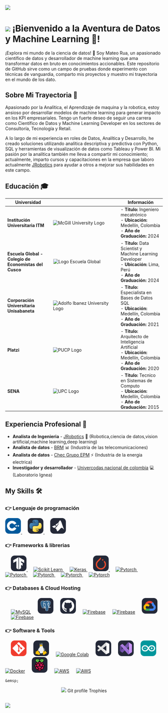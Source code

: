 ![](https://komarev.com/ghpvc/?username=aladelca&color=blue)

<h1 align="left-align"><b></b><img src="https://media.giphy.com/media/hvRJCLFzcasrR4ia7z/giphy.gif" width="35"> ¡Bienvenido a la Aventura de Datos y Machine Learning 🚀!</h1>

¡Explora mi mundo de la ciencia de datos! 🙌 Soy Mateo Rua, un apasionado científico de datos y desarrollador de machine learning que ama transformar datos en bruto en conocimientos accionables. Este repositorio de GitHub sirve como un campo de pruebas donde experimento con técnicas de vanguardia, comparto mis proyectos y muestro mi trayectoria en el mundo de los dato.


## Sobre Mi Trayectoria  🧩
 

Apasionado por la Analítica, el Aprendizaje de maquina y la robotica, estoy ansioso por desarrollar modelos de machine learning para generar impacto en los KPI empresariales. Tengo un fuerte deseo de seguir una carrera como Científico de Datos y Machine Learning Developer en los sectores de Consultoría, Tecnología y Retail.

A lo largo de mi experiencia en roles de Datos, Analítica y Desarrollo, he creado soluciones utilizando analítica descriptiva y predictiva con Python, SQL y herramientas de visualización de datos como Tableau y Power BI. Mi pasión por la analítica también me lleva a compartir mi conocimiento; actualmente, imparto cursos y capacitaciones en la empresa que laboro actualmente  [JRobotics](https://jrobotics.co/)  para ayudar a otros a mejorar sus habilidades en este campo.

## Educación  🎓

| Universidad                         |                                  | Información                                   |
| ---------------------------------- | ----------------------------------------- | ---------------------------------------------- |
| **Institución Universitaria ITM**              | <img src="https://www.redttu.edu.co/es/wp-content/uploads/2015/12/13.-ITM.png" alt="McGill University Logo" width="800"> | - **Título:** Ingeniero mecatrónico<br>- **Ubicación:** Medellín, Colombia<br>- **Año de Graduación:** 2024 |
| **Escuela Global - Colegio de Economistas del Cusco**| <img src="https://global-wordpress2.s3.amazonaws.com/wp-content/uploads/2022/08/23212149/logo-de-escuela-global.png" alt="Logo Escuela Global" width="200" style="display: block; margin: 0 auto;">| - **Título:** Data Scientist y Machine Learning Developer<br>- **Ubicación:** Lima, Perú<br>- **Año de Graduación:** 2024 |
| **Corporación Universitaria Unisabaneta**           | <img src="https://centrocultural.cesde.edu.co/wp-content/uploads/elementor/thumbs/Unisabaneta-pm0s8opsp0ytbbsb5voa8savhca9w5mu9avgox2cp0.jpg" alt="Adolfo Ibanez University Logo" width="200"> | - **Título:** Especialista en Bases de Datos SQL<br>- **Ubicación:**  Medellín, Colombia<br>- **Año de Graduación:** 2021 |
| **Platzi** | <img src="https://upload.wikimedia.org/wikipedia/commons/thumb/3/32/Platzi.jpg/1200px-Platzi.jpg" alt="PUCP Logo" width="200"> | - **Título:** Arquitecto de Inteligencia Artificial<br>- **Ubicación:**  Medellín, Colombia<br>- **Año de Graduación:** 2020 |
| **SENA**                | <img src="https://senasofiapluss.com/wp-content/uploads/2022/10/logo-del-sena-negro-1024x1024.jpg" alt="UPC Logo" width="150"> | - **Título:** Tecnico en Sistemas de Computo<br>- **Ubicación:**   Medellín, Colombia<br>- **Año de Graduación:** 2015 |

## Experiencia Profesional 💼

* **Analista de Ingenieria** - [JRobotics](https://jrobotics.co/)  🤖 (Robotica,ciencia de datos,vision artificial,machine learning,deep learning)
* **Analista de datos** - [BRM](https://www.brm.com.co/) 📊 (Industria de las telecomunicaciones) 
* **Analista de datos** - [Chec Grupo EPM](https://www.chec.com.co/) ⚡ (Industria de la energia electrica) 
* **Investigador y desarrollador** - [Univercodas nacional de colombia](https://minas.medellin.unal.edu.co/gruposdeinvestigacion/ignea/nosotros.html)  💻(Laboratorio Ignea)

## My Skills 🛠️

### 👉 Lenguaje de programación

<p align="left"> 
  

<a href="https://dart.dev/">
    <img alt="DART" src="https://raw.githubusercontent.com/tandpfun/skill-icons/65dea6c4eaca7da319e552c09f4cf5a9a8dab2c8/icons/CPP.svg" width="50"/>
 </a> 
&emsp;
<a href="https://python.org/">
    <img alt="Python" src="https://raw.githubusercontent.com/tandpfun/skill-icons/65dea6c4eaca7da319e552c09f4cf5a9a8dab2c8/icons/Python-Dark.svg "width="50" />
  </a>
  &emsp;
<a href="https://www.java.com/en/">
    <img alt="Java" src="https://raw.githubusercontent.com/tandpfun/skill-icons/65dea6c4eaca7da319e552c09f4cf5a9a8dab2c8/icons/Matlab-Dark.svg" width="50"/>
  </a>


</p>

### 👉 Frameworks & librerias
<p align="left"> 
  &emsp; 
  <a href="https://www.tensorflow.org/" target="_blank"> 
   <img alt="TensorFlow" src="https://raw.githubusercontent.com/tandpfun/skill-icons/main/icons/TensorFlow-Dark.svg" width="50">
  </a>   
  &emsp;
  <a href="https://scikit-learn.org/" target="_blank">
    <img alt="Scikit Learn" src="https://raw.githubusercontent.com/tandpfun/skill-icons/main/icons/ScikitLearn-Dark.svg" width="50">
  </a> 
   &emsp;
  <a href="https://keras.io/" target="_blank"> 
    <img alt="Keras" src="https://upload.wikimedia.org/wikipedia/commons/thumb/a/ae/Keras_logo.svg/512px-Keras_logo.svg.png?20200317115153" width="50"/>
  </a>
  &emsp;
  <a href="https://pytorch.org/" target="_blank"> 
    <img alt="Pytorch" src="https://raw.githubusercontent.com/tandpfun/skill-icons/main/icons/PyTorch-Dark.svg" width="50"/>
  </a>
    &emsp;
  <a href="https://numpy.org/doc/stable/" target="_blank"> 
    <img alt="Pytorch" src="https://encrypted-tbn0.gstatic.com/images?q=tbn:ANd9GcTi1VDmnQ8EqlGggq6cqSS32p_lVtrHBdn7t-9aDYTP0M6oisqyrUPy_z8mJsTlTQbirG0" width="50"/>
  </a>
    &emsp;
  <a href="https://pandas.pydata.org/docs/index.html" target="_blank"> 
    <img alt="Pytorch" src="https://seeklogo.com/images/P/pandas-icon-logo-BE10401BF1-seeklogo.com.png" width="30"/>
  </a>
    &emsp;
  <a href="https://matplotlib.org/stable/index.html" target="_blank"> 
    <img alt="Pytorch" src="https://upload.wikimedia.org/wikipedia/commons/thumb/0/01/Created_with_Matplotlib-logo.svg/128px-Created_with_Matplotlib-logo.svg.png?20150219130408" width="50"/>
  </a>
    &emsp;
  <a href="https://seaborn.pydata.org/" target="_blank"> 
    <img alt="Pytorch" src="https://cdn.worldvectorlogo.com/logos/seaborn-1.svg" width="50"/>
  </a>
    &emsp;
  <a href="https://docs.opencv.org/4.x/index.html" target="_blank"> 
    <img alt="Pytorch" src="https://raw.githubusercontent.com/tandpfun/skill-icons/main/icons/OpenCV-Dark.svg" width="50"/>
  </a>

</p>

### 👉 Databases & Cloud Hosting
<p align="left">
  &emsp;
    <a href="https://www.mysql.com/"><img alt="MySQL" src="https://cdn.worldvectorlogo.com/logos/microsoft-sql-server-1.svg" width="50"></a>
  &emsp;
    <a href="https://www.sqlite.org/"><img alt="SQLite" src ="https://raw.githubusercontent.com/tandpfun/skill-icons/main/icons/PostgreSQL-Dark.svg" width="50"/></a>
  &emsp;
    <a href="https://www.github.com"><img alt="GitHub Pages" src="https://raw.githubusercontent.com/tandpfun/skill-icons/main/icons/Github-Dark.svg" width="50"></a>
  &emsp;
<a href="https://firebase.google.com/"><img alt="Firebase" src ="https://logos-world.net/wp-content/uploads/2022/02/Microsoft-Power-BI-Symbol-700x394.png" width="80"></a>
   &emsp;
<a href="https://firebase.google.com/"><img alt="Firebase" src ="https://teorema-rd.com/wp-content/uploads/2024/04/Tableau-Emblem.png" width="80"></a>
   &emsp;
<a href="https://firebase.google.com/"><img alt="Firebase" src ="https://raw.githubusercontent.com/tandpfun/skill-icons/main/icons/GCP-Dark.svg" width="50"></a>
   &emsp;
<a href="https://firebase.google.com/"><img alt="Firebase" src ="https://1000marcas.net/wp-content/uploads/2020/11/Moodle-logo-600x244.png" width="90"></a>
 </p>

 ### 👉 Software & Tools
 
<p>

  &emsp;
    <a href="#"><img alt="Git" src="https://raw.githubusercontent.com/tandpfun/skill-icons/main/icons/Git.svg"  width="50"></a>
  &emsp;
    <a href="#"><img alt="Linux" src="https://raw.githubusercontent.com/tandpfun/skill-icons/main/icons/Linux-Dark.svg"  width="50"></a>
  &emsp;
    <a href="#"><img alt="Google Colab" src="https://i0.wp.com/begincodingnow.com/wp-content/uploads/2023/08/colab_logo.png?resize=260%2C160&ssl=1"  width="80"></a>
  &emsp;
    <a href="#"><img alt="Visual Studio Code" src="https://raw.githubusercontent.com/tandpfun/skill-icons/main/icons/VSCode-Dark.svg"  width="50"></a>
  &emsp;
    <a href="#"><img alt="Stack Overflow" src="https://raw.githubusercontent.com/tandpfun/skill-icons/main/icons/VisualStudio-Dark.svg"  width="50"></a>
&emsp;
    <a href="#"><img alt="Stack Overflow" src="https://raw.githubusercontent.com/tandpfun/skill-icons/main/icons/Arduino.svg"  width="50"></a>
    &emsp;
    <a href="#"><img alt="Docker" src="https://raw.githubusercontent.com/tandpfun/skill-icons/main/icons/Anaconda-Dark.svg"  width="50"></a>
     &emsp;
    <a href="#"><img alt="Postman" src="https://raw.githubusercontent.com/tandpfun/skill-icons/main/icons/RaspberryPi-Dark.svg"  width="50"></a>
     &emsp;
    <a href="#"><img alt="AWS" src="https://numfocus.org/wp-content/uploads/2016/07/jupyter-logo-300.png"  width="60"></a>
     &emsp;
    <a href="#"><img alt="AWS" src="https://www.i2tutorials.com/wp-content/media/2020/05/HOW-TO-CODE-IN-PYTHON-USING-SPYDER-6i2tutorials.png"  width="60"></a>

    &emsp;
    
</p>
<p align="center"><img src="https://media.giphy.com/media/QaMcXSekUWx7aogAUr/giphy.gif" width="30" />&nbsp;Git profile Trophies</p><br>
<img src="https://github-profile-trophy.vercel.app/?username=Ahmad-shaikh575&theme=gruvbox" />


<br/>


